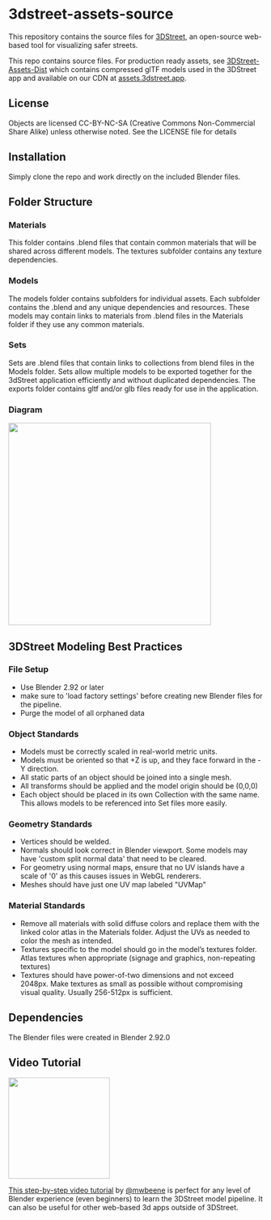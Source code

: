 # 3dstreet-assets-source
This repository contains the source files for [3DStreet](https://www.3dstreet.org/), an open-source web-based tool for visualizing safer streets.

This repo contains source files. For production ready assets, see [3DStreet-Assets-Dist](https://github.com/3DStreet/3dstreet-assets-dist) which contains compressed glTF models used in the 3DStreet app and available on our CDN at [assets.3dstreet.app](https://assets.3dstreet.app).

## License
Objects are licensed CC-BY-NC-SA (Creative Commons Non-Commercial Share Alike) unless otherwise noted. See the LICENSE file for details

## Installation
Simply clone the repo and work directly on the included Blender files.

## Folder Structure

### Materials
This folder contains .blend files that contain common materials that will be shared across different models. The textures subfolder contains any texture dependencies.

### Models
The models folder contains subfolders for individual assets. Each subfolder contains the .blend and any unique dependencies and resources. These models may contain links to materials from .blend files in the Materials folder if they use any common materials.

### Sets
Sets are .blend files that contain links to collections from blend files in the Models folder. Sets allow multiple models to be exported together for the 3dStreet application efficiently and without duplicated dependencies. The exports folder contains gltf and/or glb files ready for use in the application.

### Diagram
<img src="diagram.png" height="400" />

## 3DStreet Modeling Best Practices

### File Setup
* Use Blender 2.92 or later
* make sure to 'load factory settings' before creating new Blender files for the pipeline.
* Purge the model of all orphaned data 

### Object Standards
* Models must be correctly scaled in real-world metric units.
* Models must be oriented so that +Z is up, and they face forward in the -Y direction.
* All static parts of an object should be joined into a single mesh.
* All transforms should be applied and the model origin should be (0,0,0)
* Each object should be placed in its own Collection with the same name. This allows models to be referenced into Set files more easily.

### Geometry Standards
* Vertices should be welded.
* Normals should look correct in Blender viewport. Some models may have 'custom split normal data' that need to be cleared.
* For geometry using normal maps, ensure that no UV islands have a scale of '0' as this causes issues in WebGL renderers.
* Meshes should have just one UV map labeled "UVMap"

### Material Standards
* Remove all materials with solid diffuse colors and replace them with the linked color atlas in the Materials folder. Adjust the UVs as needed to color the mesh as intended.
* Textures specific to the model should go in the model’s textures folder. Atlas textures when appropriate (signage and graphics, non-repeating textures)
* Textures should have power-of-two dimensions and not exceed 2048px. Make textures as small as possible without compromising visual quality. Usually 256-512px is sufficient.

## Dependencies
The Blender files were created in Blender 2.92.0

## Video Tutorial
<a href="https://drive.google.com/file/d/1VuSwrNL567EcYXN6LaNk9FQDwKGFDHTF/view?usp=sharing"><img src="workflow-tutorial-poster.jpg" height="200" />

This step-by-step video tutorial</a> by [@mwbeene](https://github.com/mwbeene) is perfect for any level of Blender experience (even beginners) to learn the 3DStreet model pipeline. It can also be useful for other web-based 3d apps outside of 3DStreet.

